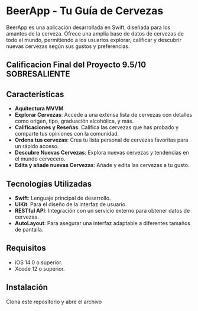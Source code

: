# BeerApp - Tu Guía de Cervezas

BeerApp es una aplicación desarrollada en Swift, diseñada para los amantes de la cerveza. Ofrece una amplia base de datos de cervezas de todo el mundo, permitiendo a los usuarios explorar, calificar y descubrir nuevas cervezas según sus gustos y preferencias.
## Calificacion Final del Proyecto 9.5/10 SOBRESALIENTE
## Características
-  **Aquitectura MVVM**
- **Explorar Cervezas**: Accede a una extensa lista de cervezas con detalles como origen, tipo, graduación alcohólica, y más.
- **Calificaciones y Reseñas**: Califica las cervezas que has probado y comparte tus opiniones con la comunidad.
- **Ordena tus cervezas**: Crea tu lista personal de cervezas favoritas para un rápido acceso.
- **Descubre Nuevas Cervezas**: Explora nuevas cervezas y tendencias en el mundo cervecero.
- **Edita y añade nuevas Cervezas**: Añade y edita las cervezas a tu gusto.

## Tecnologías Utilizadas

- **Swift**: Lenguaje principal de desarrollo.
- **UIKit**: Para el diseño de la interfaz de usuario.
- **RESTful API**: Integración con un servicio externo para obtener datos de cervezas.
- **AutoLayout**: Para asegurar una interfaz adaptable a diferentes tamaños de pantalla.

## Requisitos

- iOS 14.0 o superior.
- Xcode 12 o superior.

## Instalación

Clona este repositorio y abre el archivo

